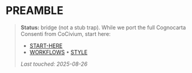 <!-- status: stub; target: 150+ words -->
<!-- status: stub; target: 150+ words -->
<!-- status: stub; target: 150+ words -->
<!-- status: stub; target: 150+ words -->
<!-- status: stub; target: 150+ words -->
<!-- status: stub; target: 150+ words -->
<!-- status: stub; target: 150+ words -->
# PREAMBLE

> **Status:** bridge (not a stub trap).
> While we port the full Cognocarta Consenti from CoCivium, start here:
> - [START-HERE](../START-HERE.md)
> - [WORKFLOWS](../WORKFLOWS.md) • [STYLE](../STYLE.md)
>
> _Last touched: 2025-08-26_









